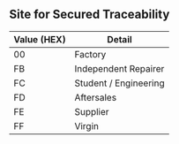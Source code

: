 ## Site for Secured Traceability

| Value (HEX) | Detail |
|--|--|
| 00 | Factory |
| FB | Independent Repairer |
| FC | Student / Engineering |
| FD | Aftersales |
| FE | Supplier |
| FF | Virgin |
